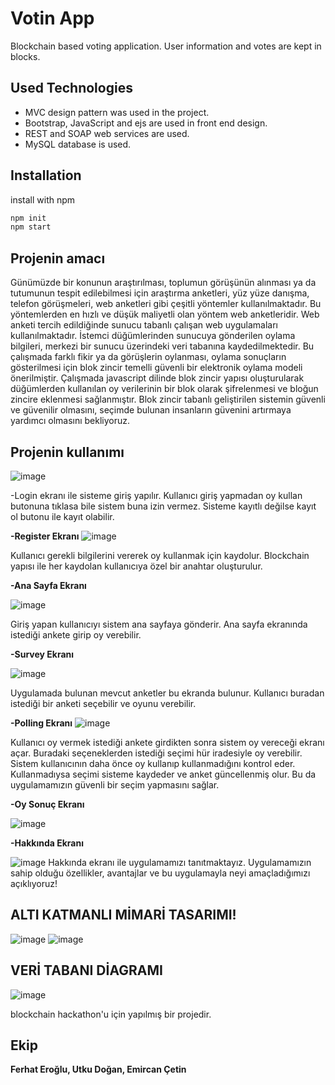 # Votin App

Blockchain based voting application. User information and votes are kept in blocks.

## Used Technologies

- MVC design pattern was used in the project.
- Bootstrap, JavaScript and ejs are used in front end design.
- REST and SOAP web services are used.
- MySQL database is used.

## Installation

install with npm

```bash
npm init
npm start
```

## Projenin amacı 

Günümüzde bir konunun araştırılması, toplumun görüşünün alınması ya da tutumunun tespit edilebilmesi için araştırma anketleri, yüz yüze danışma, telefon görüşmeleri, web anketleri gibi çeşitli yöntemler kullanılmaktadır. Bu yöntemlerden en hızlı ve düşük maliyetli olan yöntem web anketleridir. Web anketi tercih edildiğinde sunucu tabanlı çalışan web uygulamaları kullanılmaktadır. İstemci düğümlerinden sunucuya gönderilen oylama bilgileri, merkezi bir sunucu üzerindeki veri tabanına kaydedilmektedir. Bu çalışmada farklı fikir ya da görüşlerin oylanması, oylama sonuçların gösterilmesi için blok zincir temelli güvenli bir elektronik oylama modeli önerilmiştir. Çalışmada javascript dilinde blok zincir yapısı oluşturularak düğümlerden kullanılan oy verilerinin bir blok olarak şifrelenmesi ve bloğun zincire eklenmesi sağlanmıştır. Blok zincir tabanlı geliştirilen sistemin güvenli ve güvenilir olmasını, seçimde bulunan insanların güvenini artırmaya yardımcı olmasını bekliyoruz.


## Projenin kullanımı 

![image](https://user-images.githubusercontent.com/59983461/168316737-528951bb-ea3e-4a7c-b5e4-baee1f56c683.png)

-Login ekranı ile sisteme giriş yapılır. Kullanıcı giriş yapmadan oy kullan butonuna tıklasa bile sistem buna izin vermez. Sisteme kayıtlı değilse kayıt ol butonu ile kayıt olabilir. 


**-Register Ekranı**
![image](https://user-images.githubusercontent.com/59983461/168317019-6c4cc9ff-c081-4903-867f-c786e3fbd9b5.png)

Kullanıcı gerekli bilgilerini vererek oy kullanmak için kaydolur. Blockchain yapısı ile her kaydolan kullanıcıya özel bir anahtar oluşturulur.




**-Ana Sayfa Ekranı**

![image](https://user-images.githubusercontent.com/59983461/168317173-dd73cec9-acce-46c7-9176-3242cc649c3a.png)

Giriş yapan kullanıcıyı sistem ana sayfaya gönderir. Ana sayfa ekranında istediği ankete girip oy verebilir. 

**-Survey Ekranı**

![image](https://user-images.githubusercontent.com/59983461/168317305-fa0e4746-58da-4e80-a249-6652f2224f2c.png)

Uygulamada bulunan mevcut anketler bu ekranda bulunur. Kullanıcı buradan istediği bir anketi seçebilir ve oyunu verebilir.


**-Polling Ekranı**
![image](https://user-images.githubusercontent.com/59983461/168317416-de88ca05-5687-4cf0-a127-2a9e99eba29f.png)

Kullanıcı oy vermek istediği ankete girdikten sonra sistem oy vereceği ekranı açar. Buradaki seçeneklerden istediği seçimi hür iradesiyle oy verebilir. Sistem kullanıcının daha önce oy kullanıp kullanmadığını kontrol eder. Kullanmadıysa seçimi sisteme kaydeder ve anket güncellenmiş olur. Bu da uygulamamızın güvenli bir seçim yapmasını sağlar.

**-Oy Sonuç Ekranı**

![image](https://user-images.githubusercontent.com/59983461/168317584-176f83d5-f8ea-4a11-9f4b-90b5deb18901.png)

**-Hakkında Ekranı**

![image](https://user-images.githubusercontent.com/59983461/168317675-657cfee2-76c6-4b57-9834-ea989c516653.png)
Hakkında ekranı ile uygulamamızı tanıtmaktayız. Uygulamamızın sahip olduğu özellikler, avantajlar ve bu uygulamayla neyi amaçladığımızı açıklıyoruz!


## ALTI KATMANLI MİMARİ TASARIMI!

![image](https://user-images.githubusercontent.com/59983461/168317844-91763764-a930-40d0-9430-8e94b235dbad.png)
![image](https://user-images.githubusercontent.com/59983461/168317863-7cf0aef2-349b-4c22-9d3d-35ba42efa90c.png)

## VERİ TABANI DİAGRAMI 

![image](https://user-images.githubusercontent.com/59983461/168317947-9fc0a383-9fea-4834-94e7-2e13a95def9e.png)



blockchain hackathon'u için yapılmış bir projedir. 

## Ekip

**Ferhat Eroğlu,
Utku Doğan, Emircan Çetin**
